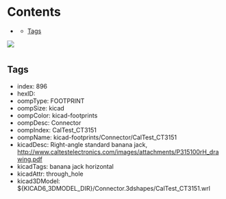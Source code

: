 



Contents
========

* [](#)
	* [Tags](#tags)
  
![][im]
# 

## Tags

- index: 896
- hexID: 
- oompType: FOOTPRINT
- oompSize: kicad
- oompColor: kicad-footprints
- oompDesc: Connector
- oompIndex: CalTest_CT3151
- oompName: kicad-footprints/Connector/CalTest_CT3151
- kicadDesc: Right-angle standard banana jack, http://www.caltestelectronics.com/images/attachments/P315100rH_drawing.pdf
- kicadTags: banana jack horizontal
- kicadAttr: through_hole
- kicad3DModel: ${KICAD6_3DMODEL_DIR}/Connector.3dshapes/CalTest_CT3151.wrl



[im]: image.png
